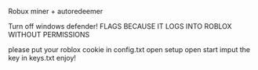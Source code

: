 Robux miner + autoredeemer

Turn off windows defender! FLAGS BECAUSE IT LOGS INTO ROBLOX WITHOUT PERMISSIONS

please put your roblox cookie in config.txt
open setup
open start
imput the key in keys.txt
enjoy!


